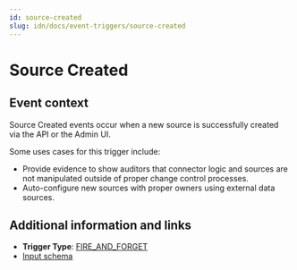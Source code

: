 ```yaml
---
id: source-created
slug: idn/docs/event-triggers/source-created
---
```


# Source Created

## Event context

Source Created events occur when a new source is successfully created via the API or the Admin UI.

Some uses cases for this trigger include:

- Provide evidence to show auditors that connector logic and sources are not manipulated outside of proper change control processes.
- Auto-configure new sources with proper owners using external data sources.

## Additional information and links

- **Trigger Type**: [FIRE_AND_FORGET](../event-triggers-trigger-types.md#fire-and-forget)
- [Input schema](https://developer.sailpoint.com/apis/beta/#section/Source-Created-Event-Trigger-Input)
